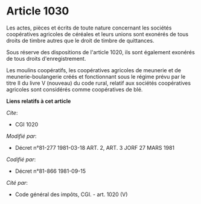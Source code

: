 # Article 1030

Les actes, pièces et écrits de toute nature concernant les sociétés coopératives agricoles de céréales et leurs unions sont
exonérés de tous droits de timbre autres que le droit de timbre de quittances.

Sous réserve des dispositions de l'article 1020, ils sont également exonérés de tous droits d'enregistrement.

Les moulins coopératifs, les coopératives agricoles de meunerie et de meunerie-boulangerie créés et fonctionnant sous le
régime prévu par le titre II du livre V (nouveau) du code rural, relatif aux sociétés coopératives agricoles sont considérés
comme coopératives de blé.

**Liens relatifs à cet article**

_Cite_:

  - CGI 1020

_Modifié par_:

  - Décret n°81-277 1981-03-18 ART. 2, ART. 3 JORF 27 MARS 1981

_Codifié par_:

  - Décret n°81-866 1981-09-15

_Cité par_:

  - Code général des impôts, CGI. - art. 1020 (V)
